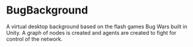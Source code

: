 # BugBackground
A virtual desktop background based on the flash games Bug Wars built in Unity. A graph of nodes is created and agents are created to fight for control of the network.
